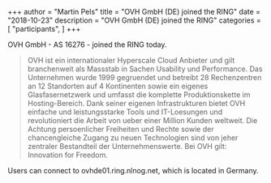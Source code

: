 +++
author = "Martin Pels"
title = "OVH GmbH (DE) joined the RING"
date = "2018-10-23"
description = "OVH GmbH (DE) joined the RING"
categories = [
    "participants",
]
+++

OVH GmbH - AS 16276 - joined the RING today.

> OVH ist ein internationaler Hyperscale Cloud Anbieter und gilt branchenweit als Massstab in Sachen Usability und Performance. Das Unternehmen wurde 1999 gegruendet und betreibt 28 Rechenzentren an 12 Standorten auf 4 Kontinenten sowie ein eigenes Glasfasernetzwerk und umfasst die komplette Produktionskette im Hosting-Bereich. Dank seiner eigenen Infrastrukturen bietet OVH einfache und leistungsstarke Tools und IT-Loesungen und revolutioniert die Arbeit von ueber einer Million Kunden weltweit. Die Achtung persoenlicher Freiheiten und Rechte sowie der chancengleiche Zugang zu neuen Technologien sind von jeher zentraler Bestandteil der Unternehmenswerte. Bei OVH gilt: Innovation for Freedom.

Users can connect to ovhde01.ring.nlnog.net, which is located in Germany.

